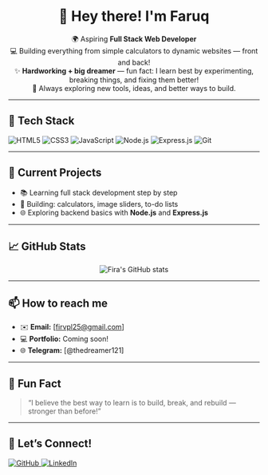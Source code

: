 <!---
fira7488/fira7488 is a ✨ special ✨ repository because its `README.md` (this file) appears on your GitHub profile.
--->

<h1 align="center">👋 Hey there! I'm Faruq</h1>

<p align="center">
  🌍 Aspiring <strong>Full Stack Web Developer</strong><br/>
  💻 Building everything from simple calculators to dynamic websites — front and back!<br/>
  ✨ <strong>Hardworking + big dreamer</strong> — fun fact: I learn best by experimenting, breaking things, and fixing them better!<br/>
  🚀 Always exploring new tools, ideas, and better ways to build.
</p>

---

## 🔨 Tech Stack

<p>
  <img src="https://img.shields.io/badge/HTML5-E34F26?style=flat&logo=html5&logoColor=white" alt="HTML5"/>
  <img src="https://img.shields.io/badge/CSS3-1572B6?style=flat&logo=css3&logoColor=white" alt="CSS3"/>
  <img src="https://img.shields.io/badge/JavaScript-F7DF1E?style=flat&logo=javascript&logoColor=black" alt="JavaScript"/>
  <img src="https://img.shields.io/badge/Node.js-339933?style=flat&logo=node.js&logoColor=white" alt="Node.js"/>
  <img src="https://img.shields.io/badge/Express.js-000000?style=flat&logo=express&logoColor=white" alt="Express.js"/>
  <img src="https://img.shields.io/badge/Git-F05032?style=flat&logo=git&logoColor=white" alt="Git"/>
</p>

---

## 🚀 Current Projects

- 📚 Learning full stack development step by step
- 🧩 Building: calculators, image sliders, to-do lists
- 🌐 Exploring backend basics with **Node.js** and **Express.js**

---

## 📈 GitHub Stats

<p align="center">
  <img src="https://github-readme-stats.vercel.app/api?username=fira7488&show_icons=true&theme=radical" alt="Fira's GitHub stats"/>
</p>

---

## 📫 How to reach me

- ✉️ **Email:** [firvpl25@gmail.com]
- 💻 **Portfolio:** Coming soon!
- 🌐 **Telegram:** [@thedreamer121]

---

## 🌱 Fun Fact

> “I believe the best way to learn is to build, break, and rebuild — stronger than before!”

---

## 🤝 Let’s Connect!

<p>
  <a href="https://github.com/fira7488">
    <img src="https://img.shields.io/badge/GitHub-100000?style=flat&logo=github&logoColor=white" alt="GitHub"/>
  </a>
  <a href="https://linkedin.com"> <!-- Update with your real LinkedIn -->
    <img src="https://img.shields.io/badge/LinkedIn-0A66C2?style=flat&logo=linkedin&logoColor=white" alt="LinkedIn"/>
  </a>
</p>
